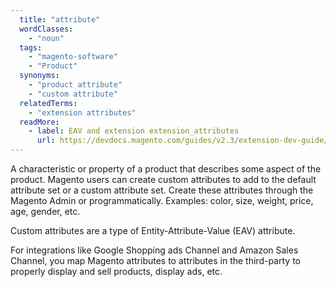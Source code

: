 ```yaml
---
  title: "attribute"
  wordClasses:
    - "noun"
  tags:
    - "magento-software"
    - "Product"
  synonyms:
    - "product attribute"
    - "custom attribute"
  relatedTerms:
    - "extension attributes"
  readMore:
    - label: EAV and extension extension_attributes
      url: https://devdocs.magento.com/guides/v2.3/extension-dev-guide/attributes.html
---
```

A characteristic or property of a product that describes some aspect of the product. Magento users can create custom attributes to add to the default attribute set or a custom attribute set. Create these attributes through the Magento Admin or programmatically. Examples: color, size, weight, price, age, gender, etc.

Custom attributes are a type of Entity-Attribute-Value (EAV) attribute.

For integrations like Google Shopping ads Channel and Amazon Sales Channel, you map Magento attributes to attributes in the third-party to properly display and sell products, display ads, etc.
